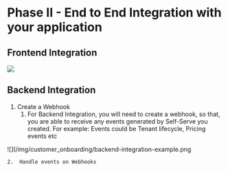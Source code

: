 # Phase II - End to End Integration with your application

##  Frontend Integration
![](/img/customer_onboarding/frontend-integration.png)<p/>
<p/><p/><p/>

## Backend Integration
1.  Create a Webhook
    1.  For Backend Integration, you will need to create a webhook, so that, you are able to receive any events generated by Self-Serve you created. 
For example: Events could be Tenant lifecycle, Pricing events etc<p/>

![](/img/customer_onboarding/backend-integration-example.png<p/>

    2.  Handle events on Webhooks

